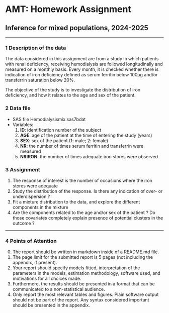 # AMT: Homework Assignment

## Inference for mixed populations, 2024-2025
---

### 1 Description of the data

The data considered in this assignment are from a study in which patients with renal deficiency, receiving hemodialysis are followed longitudinally and measured on a monthly basis. Every month, it is checked whether there is indication of iron deficiency defined as serum ferritin below 100µg and/or transferrin saturation below 20%.

The objective of the study is to investigate the distribution of iron deficiency, and how it relates to the age and sex of the patient.

### 2 Data file

*   SAS file Hemodialysismix.sas7bdat
*   Variables:
    1.  **ID**: identification number of the subject
    2.  **AGE**: age of the patient at the time of entering the study (years)
    3.  **SEX**: sex of the patient (1: male; 2: female)
    4.  **NR**: the number of times serum ferritin and transferrin were measured
    5.  **NRIRON**: the number of times adequate iron stores were observed

### 3 Assignment

1.  The response of interest is the number of occasions where the iron stores were adequate
2.  Study the distribution of the response. Is there any indication of over- or underdispersion ?
3.  Fit a mixture distribution to the data, and explore the different components in the mixture
4.  Are the components related to the age and/or sex of the patient ? Do those covariates completely explain presence of potential clusters in the outcome ?

---

### 4 Points of Attention

0. The report should be written in markdown inside of a README.md file.
1.  The page limit for the submitted report is 5 pages (not including the appendix, if present).
3.  Your report should specify models fitted, interpretation of the parameters in the models, estimation methodology, software used, and motivations for all choices made.
4.  Furthermore, the results should be presented in a format that can be communicated to a non-statistical audience.
5.  Only report the most relevant tables and figures. Plain software output should not be part of the report. Any syntax considered important should be presented in the appendix.
